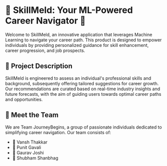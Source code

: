 # 🚀 SkillMeld: Your ML-Powered Career Navigator 🚀

Welcome to SkillMeld, an innovative application that leverages Machine Learning to navigate your career path. This product is designed to empower individuals by providing personalized guidance for skill enhancement, career progression, and job prospects.

## 🎯 Project Description
SkillMeld is engineered to assess an individual's professional skills and background, subsequently offering tailored suggestions for career growth. Our recommendations are curated based on real-time industry insights and future forecasts, with the aim of guiding users towards optimal career paths and opportunities.

## 👥 Meet the Team
We are Team JourneyBegins, a group of passionate individuals dedicated to simplifying career navigation. Our team consists of:

- 🚀 Vansh Thakkar
- 🚀 Punit Gavali
- 🚀 Gaurav Joshi
- 🚀 Shubham Shanbhag
